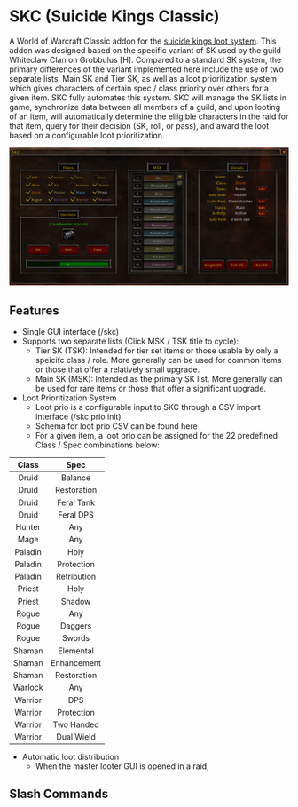 # SKC (Suicide Kings Classic)
A World of Warcraft Classic addon for the [suicide kings loot system](https://wowwiki.fandom.com/wiki/Suicide_Kings). This addon was designed based on the specific variant of SK used by the guild Whiteclaw Clan on Grobbulus [H]. Compared to a standard SK system, the primary differences of the variant implemented here include the use of two separate lists, Main SK and Tier SK, as well as a loot prioritization system which gives characters of certain spec / class priority over others for a given item. SKC fully automates this system. SKC will manage the SK lists in game, synchronize data between all members of a guild, and upon looting of an item, will automatically determine the elligible characters in the raid for that item, query for their decision (SK, roll, or pass), and award the loot based on a configurable loot prioritization.

![SKC GUI](/media/SKC_Addon.png)

## Features
- Single GUI interface (/skc)
- Supports two separate lists (Click MSK / TSK title to cycle):
  - Tier SK (TSK): Intended for tier set items or those usable by only a speicifc class / role. More generally can be used for common items or those that offer a relatively small upgrade.
  - Main SK (MSK): Intended as the primary SK list. More generally can be used for rare items or those that offer a significant upgrade.
- Loot Prioritization System
  - Loot prio is a configurable input to SKC through a CSV import interface (/skc prio init)
  - Schema for loot prio CSV can be found here
  - For a given item, a loot prio can be assigned for the 22 predefined Class / Spec combinations below:

|  Class  |     Spec    |
|:-------:|:-----------:|
|  Druid  |   Balance   |
|  Druid  | Restoration |
|  Druid  |  Feral Tank |
|  Druid  |  Feral DPS  |
|  Hunter |     Any     |
|   Mage  |     Any     |
| Paladin |     Holy    |
| Paladin |  Protection |
| Paladin | Retribution |
|  Priest |     Holy    |
|  Priest |    Shadow   |
|  Rogue  |     Any     |
|  Rogue  |   Daggers   |
|  Rogue  |    Swords   |
|  Shaman |  Elemental  |
|  Shaman | Enhancement |
|  Shaman | Restoration |
| Warlock |     Any     |
| Warrior |     DPS     |
| Warrior |  Protection |
| Warrior |  Two Handed |
| Warrior |  Dual Wield |

- Automatic loot distribution
  - When the master looter GUI is opened in a raid, 

## Slash Commands
